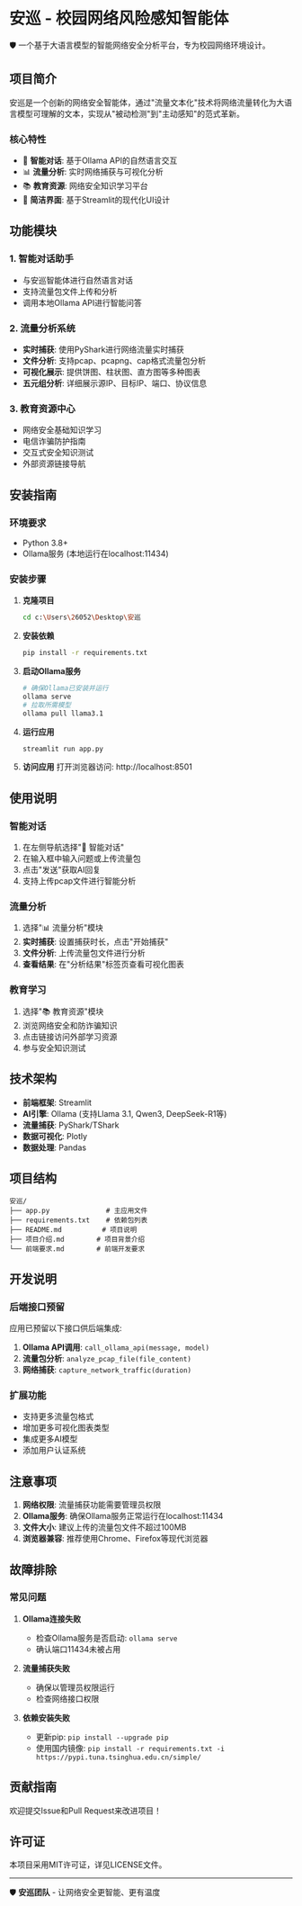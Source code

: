 # 安巡 - 校园网络风险感知智能体

🛡️ 一个基于大语言模型的智能网络安全分析平台，专为校园网络环境设计。

## 项目简介

安巡是一个创新的网络安全智能体，通过"流量文本化"技术将网络流量转化为大语言模型可理解的文本，实现从"被动检测"到"主动感知"的范式革新。

### 核心特性

- 🤖 **智能对话**: 基于Ollama API的自然语言交互
- 📊 **流量分析**: 实时网络捕获与可视化分析
- 📚 **教育资源**: 网络安全知识学习平台
- 🎯 **简洁界面**: 基于Streamlit的现代化UI设计

## 功能模块

### 1. 智能对话助手
- 与安巡智能体进行自然语言对话
- 支持流量包文件上传和分析
- 调用本地Ollama API进行智能问答

### 2. 流量分析系统
- **实时捕获**: 使用PyShark进行网络流量实时捕获
- **文件分析**: 支持pcap、pcapng、cap格式流量包分析
- **可视化展示**: 提供饼图、柱状图、直方图等多种图表
- **五元组分析**: 详细展示源IP、目标IP、端口、协议信息

### 3. 教育资源中心
- 网络安全基础知识学习
- 电信诈骗防护指南
- 交互式安全知识测试
- 外部资源链接导航

## 安装指南

### 环境要求
- Python 3.8+
- Ollama服务 (本地运行在localhost:11434)

### 安装步骤

1. **克隆项目**
   ```bash
   cd c:\Users\26052\Desktop\安巡
   ```

2. **安装依赖**
   ```bash
   pip install -r requirements.txt
   ```

3. **启动Ollama服务**
   ```bash
   # 确保Ollama已安装并运行
   ollama serve
   # 拉取所需模型
   ollama pull llama3.1
   ```

4. **运行应用**
   ```bash
   streamlit run app.py
   ```

5. **访问应用**
   打开浏览器访问: http://localhost:8501

## 使用说明

### 智能对话
1. 在左侧导航选择"🤖 智能对话"
2. 在输入框中输入问题或上传流量包
3. 点击"发送"获取AI回复
4. 支持上传pcap文件进行智能分析

### 流量分析
1. 选择"📊 流量分析"模块
2. **实时捕获**: 设置捕获时长，点击"开始捕获"
3. **文件分析**: 上传流量包文件进行分析
4. **查看结果**: 在"分析结果"标签页查看可视化图表

### 教育学习
1. 选择"📚 教育资源"模块
2. 浏览网络安全和防诈骗知识
3. 点击链接访问外部学习资源
4. 参与安全知识测试

## 技术架构

- **前端框架**: Streamlit
- **AI引擎**: Ollama (支持Llama 3.1, Qwen3, DeepSeek-R1等)
- **流量捕获**: PyShark/TShark
- **数据可视化**: Plotly
- **数据处理**: Pandas

## 项目结构

```
安巡/
├── app.py              # 主应用文件
├── requirements.txt    # 依赖包列表
├── README.md          # 项目说明
├── 项目介绍.md        # 项目背景介绍
└── 前端要求.md        # 前端开发要求
```

## 开发说明

### 后端接口预留
应用已预留以下接口供后端集成:

1. **Ollama API调用**: `call_ollama_api(message, model)`
2. **流量包分析**: `analyze_pcap_file(file_content)`
3. **网络捕获**: `capture_network_traffic(duration)`

### 扩展功能
- 支持更多流量包格式
- 增加更多可视化图表类型
- 集成更多AI模型
- 添加用户认证系统

## 注意事项

1. **网络权限**: 流量捕获功能需要管理员权限
2. **Ollama服务**: 确保Ollama服务正常运行在localhost:11434
3. **文件大小**: 建议上传的流量包文件不超过100MB
4. **浏览器兼容**: 推荐使用Chrome、Firefox等现代浏览器

## 故障排除

### 常见问题

1. **Ollama连接失败**
   - 检查Ollama服务是否启动: `ollama serve`
   - 确认端口11434未被占用

2. **流量捕获失败**
   - 确保以管理员权限运行
   - 检查网络接口权限

3. **依赖安装失败**
   - 更新pip: `pip install --upgrade pip`
   - 使用国内镜像: `pip install -r requirements.txt -i https://pypi.tuna.tsinghua.edu.cn/simple/`

## 贡献指南

欢迎提交Issue和Pull Request来改进项目！

## 许可证

本项目采用MIT许可证，详见LICENSE文件。

---

🛡️ **安巡团队** - 让网络安全更智能、更有温度